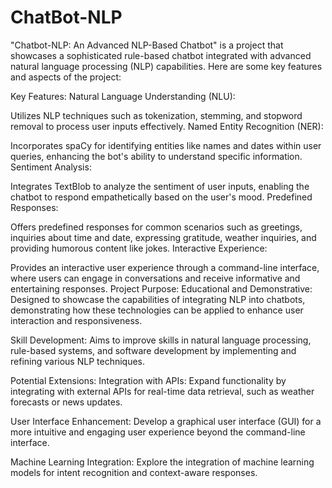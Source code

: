 # ChatBot-NLP
"Chatbot-NLP: An Advanced NLP-Based Chatbot" is a project that showcases a sophisticated rule-based chatbot integrated with advanced natural language processing (NLP) capabilities. Here are some key features and aspects of the project:

Key Features:
Natural Language Understanding (NLU):

Utilizes NLP techniques such as tokenization, stemming, and stopword removal to process user inputs effectively.
Named Entity Recognition (NER):

Incorporates spaCy for identifying entities like names and dates within user queries, enhancing the bot's ability to understand specific information.
Sentiment Analysis:

Integrates TextBlob to analyze the sentiment of user inputs, enabling the chatbot to respond empathetically based on the user's mood.
Predefined Responses:

Offers predefined responses for common scenarios such as greetings, inquiries about time and date, expressing gratitude, weather inquiries, and providing humorous content like jokes.
Interactive Experience:

Provides an interactive user experience through a command-line interface, where users can engage in conversations and receive informative and entertaining responses.
Project Purpose:
Educational and Demonstrative: Designed to showcase the capabilities of integrating NLP into chatbots, demonstrating how these technologies can be applied to enhance user interaction and responsiveness.

Skill Development: Aims to improve skills in natural language processing, rule-based systems, and software development by implementing and refining various NLP techniques.

Potential Extensions:
Integration with APIs: Expand functionality by integrating with external APIs for real-time data retrieval, such as weather forecasts or news updates.

User Interface Enhancement: Develop a graphical user interface (GUI) for a more intuitive and engaging user experience beyond the command-line interface.

Machine Learning Integration: Explore the integration of machine learning models for intent recognition and context-aware responses.
